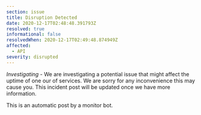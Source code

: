 ```yaml
---
section: issue
title: Disruption Detected
date: 2020-12-17T02:48:48.391793Z
resolved: true
informational: false
resolvedWhen: 2020-12-17T02:49:48.874949Z
affected:
  - API
severity: disrupted
---
```

*Investigating* - We are investigating a potential issue that might affect the uptime of one our of services. We are sorry for any inconvenience this may cause you. This incident post will be updated once we have more information.

This is an automatic post by a monitor bot.
        